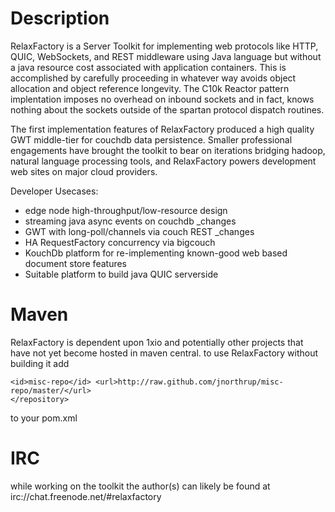 Description
===

RelaxFactory is a Server Toolkit for implementing web protocols like HTTP, QUIC, WebSockets, and REST middleware using Java language but without a java resource cost associated with application containers.  This is accomplished by carefully proceeding in whatever way avoids object allocation and object reference longevity.  The C10k Reactor pattern implentation imposes no overhead on inbound sockets and in fact, knows nothing about the sockets outside of the spartan protocol dispatch routines.

The first implementation features of RelaxFactory produced a high quality GWT middle-tier for couchdb data persistence.  Smaller professional engagements have brought the toolkit to bear on iterations bridging hadoop, natural language processing tools, and RelaxFactory powers development web sites on major cloud providers.    

Developer Usecases:
 * edge node high-throughput/low-resource design
 * streaming java async events on couchdb _changes
 * GWT with long-poll/channels via couch REST _changes
 * HA RequestFactory concurrency via bigcouch
 * KouchDb platform for re-implementing known-good web based document store features
 * Suitable platform to build java QUIC serverside  

Maven
===

RelaxFactory is dependent upon 1xio and potentially other projects that have not yet become hosted in maven central.  to use RelaxFactory without building it add 
```<repository>
<id>misc-repo</id> <url>http://raw.github.com/jnorthrup/misc-repo/master/</url>
</repository>
```

to your pom.xml

IRC
===
while working on the toolkit the author(s) can likely be found at irc://chat.freenode.net/#relaxfactory